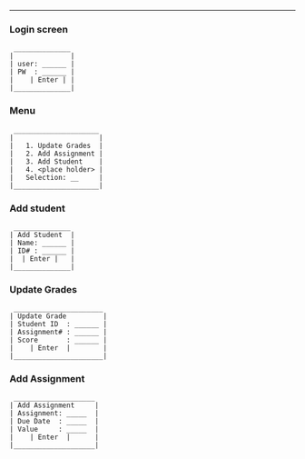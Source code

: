 
---

### Login screen
```
 ______________
|   	       |
| user: ______ |
| PW  : ______ |
|    | Enter | |
|______________|

```

### Menu

```
 _____________________
|   	              |
|   1. Update Grades  |
|   2. Add Assignment |
|   3. Add Student    |
|   4. <place holder> |
|   Selection: __     |
|_____________________|

```


### Add student
```
 ______________
| Add Student  |
| Name: ______ |
| ID# : ______ |
|  | Enter |   |
|______________|

```

### Update Grades

```
 ______________________
| Update Grade         |
| Student ID  : ______ |
| Assignment# : ______ |
| Score       : ______ | 
|    | Enter  |        |
|______________________|

```

### Add Assignment

```
 ____________________
| Add Assignment     |
| Assignment: _____  |
| Due Date  : _____  | 
| Value     : _____  |
|    | Enter  |      |
|____________________|

```
 
